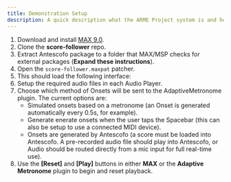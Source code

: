 ```yaml
---
title: Demonstration Setup
description: A quick description what the ARME Project system is and how it is used.
---
```


1. Download and install [MAX 9.0](https://cycling74.com/downloads).
1. Clone the **score-follower** repo.
1. Extract Antescofo package to a folder that MAX/MSP checks for external packages (**Expand these instructions**). 
1. Open the `score-follower.maxpat` patcher.
1. This should load the following interface:
1. Setup the required audio files in each Audio Player.
1. Choose which method of Onsets will be sent to the AdaptiveMetronome plugin. The current options are:
   - Simulated onsets based on a metronome (an Onset is generated automatically every 0.5s, for example).
   - Generate enerate onsets when the user taps the Spacebar (this can also be setup to use a connected MIDI device).
   - Onsets are generated by Antescofo (a score must be loaded into Antescofo. A pre-recorded audio file should play into Antescofo, or Audio should be routed directly from a mic input for full real-time use).
1. Use the **[Reset]** and **[Play]** buttons in either **MAX** or the **Adaptive Metronome** plugin to begin and reset playback. 

